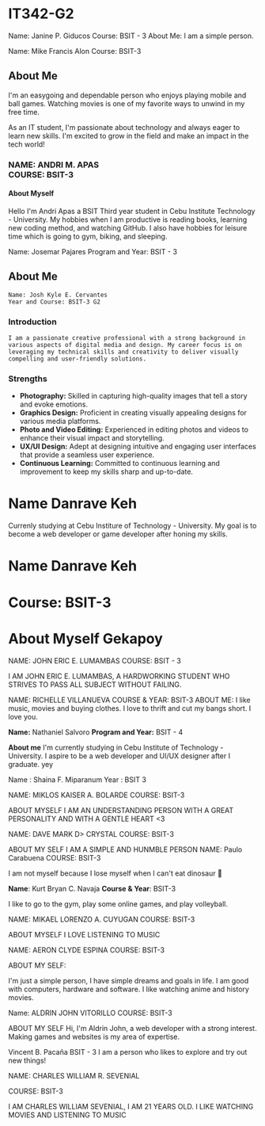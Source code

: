 # IT342-G2

Name: Janine P. Giducos Course: BSIT - 3 About Me:
I am a simple person. 



Name: Mike Francis Alon
Course: BSIT-3
 
## About Me
 
I'm an easygoing and dependable person who enjoys playing mobile and ball games. Watching movies is one of my favorite ways to unwind in my free time.
 
As an IT student, I'm passionate about technology and always eager to learn new skills. I'm excited to grow in the field and make an impact in the tech world!



<h3>NAME: ANDRI M. APAS<br>
COURSE: BSIT-3<br></h3>

<h4>About Myself</h4>
<p>Hello I'm Andri Apas a BSIT Third year student in Cebu Institute Technology - University.
My hobbies when I am productive is reading books, learning new coding method, and 
watching GitHub. I also have hobbies for leisure time which is going to gym, biking, and 
sleeping.</p>


Name: Josemar Pajares
Program and Year: BSIT - 3
## About Me

    Name: Josh Kyle E. Cervantes
    Year and Course: BSIT-3 G2

### Introduction

    I am a passionate creative professional with a strong background in various aspects of digital media and design. My career focus is on leveraging my technical skills and creativity to deliver visually compelling and user-friendly solutions.

### Strengths

- **Photography:** Skilled in capturing high-quality images that tell a story and evoke emotions.
- **Graphics Design:** Proficient in creating visually appealing designs for various media platforms.
- **Photo and Video Editing:** Experienced in editing photos and videos to enhance their visual impact and storytelling.
- **UX/UI Design:** Adept at designing intuitive and engaging user interfaces that provide a seamless user experience.
- **Continuous Learning:** Committed to continuous learning and improvement to keep my skills sharp and up-to-date.

# Name Danrave Keh

Currenly studying at Cebu Institure of Technology - University. 
My goal is to become a web developer or game developer after honing my skills.

# Name Danrave Keh
# Course: BSIT-3
# About Myself Gekapoy 


NAME: JOHN ERIC E. LUMAMBAS
COURSE: BSIT - 3

I AM JOHN ERIC E. LUMAMBAS, A HARDWORKING STUDENT WHO STRIVES TO PASS ALL SUBJECT WITHOUT FAILING.


NAME: RICHELLE VILLANUEVA
COURSE & YEAR: BSIT-3
ABOUT ME: I like music, movies and buying clothes. I love to thrift and cut my bangs short. I love you. 



**Name:** Nathaniel Salvoro
**Program and Year:** BSIT - 4

**About me**
I'm currently studying in Cebu Institute of Technology - University.
I aspire to be a web developer and UI/UX designer after I graduate.
yey

Name : Shaina F. Miparanum
Year : BSIT 3



NAME: MIKLOS KAISER A. BOLARDE
COURSE: BSIT-3

ABOUT MYSELF
I AM AN UNDERSTANDING PERSON WITH A GREAT PERSONALITY AND WITH A GENTLE HEART <3



NAME: DAVE MARK D> CRYSTAL
COURSE: BSIT-3

ABOUT MY SELF
I AM A SIMPLE AND HUNMBLE PERSON
NAME: Paulo Carabuena
COURSE: BSIT-3

I am not myself because I lose myself when I can't eat dinosaur 🦖


**Name**: Kurt Bryan C. Navaja
**Course & Year**: BSIT-3

I like to go to the gym, play some online games, and play volleyball.

NAME: MIKAEL LORENZO A. CUYUGAN
COURSE: BSIT-3

ABOUT MYSELF
I LOVE LISTENING TO MUSIC 


NAME: AERON CLYDE ESPINA
COURSE: BSIT-3

ABOUT MY SELF:

I'm just a simple person, I have simple dreams and goals in life.
I am good with computers, hardware and software. I like watching anime and history movies.

Name: ALDRIN JOHN VITORILLO
COURSE: BSIT-3

ABOUT MY SELF
Hi, I'm Aldrin John, a web developer with a strong interest. Making games and websites is my area of expertise. 

Vincent B. Pacaña
BSIT - 3
I am a person who likes to explore and try out new things!

NAME: CHARLES WILLIAM R. SEVENIAL

COURSE: BSIT-3

I AM CHARLES WILLIAM SEVENIAL, I AM 21 YEARS OLD. I LIKE WATCHING MOVIES AND LISTENING TO MUSIC

